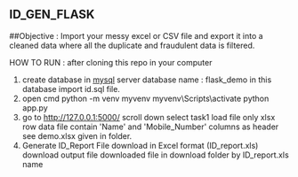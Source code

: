## ID_GEN_FLASK

##Objective : Import your messy excel or CSV file and export it into a cleaned data where all the duplicate and fraudulent data is filtered.

HOW TO RUN :
after cloning this repo in your computer 
1. create database in [mysql](https://dev.mysql.com/doc/refman/8.0/en/windows-installation.html) server
   database name : flask_demo
   in this database import id.sql file.
2. open cmd
   python -m venv myvenv
   myvenv\Scripts\activate
   python app.py
3. go to http://127.0.0.1:5000/
   scroll down select task1
   load file only xlsx 
   row data file contain 'Name' and 'Mobile_Number' columns as header see demo.xlsx given in    folder.
4. Generate ID_Report File download in Excel format (ID_report.xls) download output file
   downloaded file in download folder by ID_report.xls name
